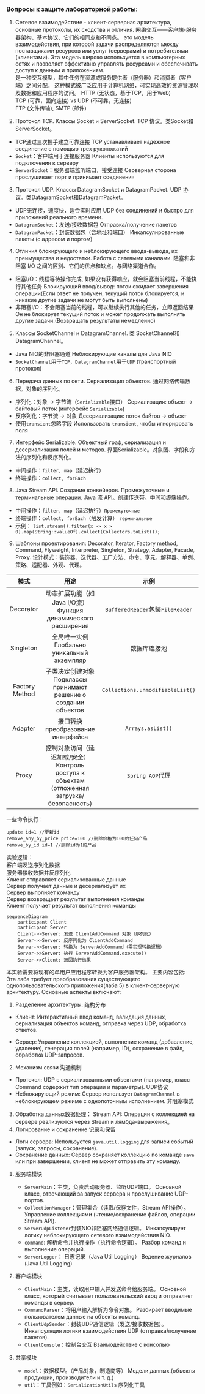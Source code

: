 ### Вопросы к защите лабораторной работы:
1. Сетевое взаимодействие - клиент-серверная архитектура, основные протоколы, их сходства и отличия. 网络交互——客户端-服务器架构、基本协议、它们的相同点和不同点。
это модель взаимодействия, при которой задачи распределяются между поставщиками ресурсов или услуг (серверами) и потребителями (клиентами). Эта модель широко используется в компьютерных сетях и позволяет эффективно управлять ресурсами и обеспечивать доступ к данным и приложениям.  
是一种交互模型，其中任务在资源或服务提供者（服务器）和消费者（客户端）之间分配。 这种模式被广泛应用于计算机网络，可实现高效的资源管理以及数据和应用程序的访问。
HTTP (无状态，基于TCP，用于Web)  
TCP (可靠，面向连接) vs UDP (不可靠，无连接)  
FTP (文件传输), SMTP (邮件)  


2. Протокол TCP. Классы Socket и ServerSocket. TCP 协议。类Socket和ServerSocket。
- TCP通过三次握手建立可靠连接 TCP устанавливает надежное соединение с помощью трех рукопожатий
- `Socket`：客户端用于连接服务器 Клиенты используются для подключения к серверу
- `ServerSocket`：服务器端监听端口，接受连接 Серверная сторона прослушивает порт и принимает соединения

3. Протокол UDP. Классы DatagramSocket и DatagramPacket. UDP 协议。类DatagramSocket和DatagramPacket。
- UDP无连接，速度快，适合实时应用 UDP без соединений и быстро для приложений реального времени.
- `DatagramSocket`：发送/接收数据包 Отправка/получение пакетов
- `DatagramPacket`：封装数据包（含地址和端口） Инкапсулированные пакеты (с адресом и портом)

4. Отличия блокирующего и неблокирующего ввода-вывода, их преимущества и недостатки. Работа с сетевыми каналами. 阻塞和非阻塞 I/O 之间的区别、它们的优点和缺点。与网络渠道合作。
- 阻塞I/O：线程等待操作完成, 如果没有获得响应，就会阻塞当前线程，不能执行其他任务  Блокирующий ввод/вывод: поток ожидает завершения операции(Если ответ не получен, текущий поток блокируется, и никакие другие задачи не могут быть выполнены)
- 非阻塞I/O：不会阻塞当前的线程，可以继续执行其他的任务，立即返回结果  Он не блокирует текущий поток и может продолжать выполнять другие задачи.(Возвращать результаты немедленно)

5. Классы SocketChannel и DatagramChannel. 类 SocketChannel和 DatagramChannel。
- Java NIO的非阻塞通道 Неблокирующие каналы для Java NIO
- `SocketChannel`用于`TCP`，`DatagramChannel`用于`UDP` (транспортный протокол)

6. Передача данных по сети. Сериализация объектов. 通过网络传输数据。对象的序列化。
- 序列化：对象 → 字节流（`Serializable`接口） Сериализация: объект → байтовый поток (интерфейс `Serializable`)
- 反序列化：字节流 → 对象 Десериализация: поток байтов → объект
- 使用`transient`忽略字段 Использовать `transient`, чтобы игнорировать поля

7. Интерфейс Serializable. Объектный граф, сериализация и десериализация полей и методов. 界面Serializable。对象图、字段和方法的序列化和反序列化。 
- 中间操作：`filter, map`（延迟执行）
- 终端操作：`collect, forEach`


8. Java Stream API. Создание конвейеров. Промежуточные и терминальные операции. Java 流 API。创建传送带。中间和终端操作。
- 中间操作：`filter, map`（延迟执行）`Промежуточные`
- 终端操作：`collect, forEach`（触发计算）
`терминальные`
- 示例：
`list.stream().filter(x -> x > 0).map(String::valueOf).collect(Collectors.toList());`

9. Шаблоны проектирования: Decorator, Iterator, Factory method, Command, Flyweight, Interpreter, Singleton, Strategy, Adapter, Facade, Proxy. 设计模式：装饰器、迭代器、工厂方法、命令、享元、解释器、单例、策略、适配器、外观、代理。

|      模式      |                                             用途                                             |               示例               |
| :------------: | :------------------------------------------------------------------------------------------: | :------------------------------: |
|   Decorator    |                 动态扩展功能（如Java I/O流）Функция динамического расширения                 | `BufferedReader`包装`FileReader` |
|   Singleton    |                         全局唯一实例 Глобально уникальный экземпляр                          |           数据库连接池           |
| Factory Method |               子类决定创建对象 Подклассы принимают решение о создании объектов               | `Collections.unmodifiableList()` |
|    Adapter     |                              接口转换 преобразование интерфейса                              |        `Arrays.asList()`         |
|     Proxy      | 控制对象访问（延迟加载/安全） Контроль доступа к объектам (отложенная загрузка/безопасность) |         `Spring AOP`代理         |


一些命令执行：
```
update id=1 //更新id
remove_any_by_price price=100 //删除价格为100的任何产品
remove_by_id id=1 //删除id为1的产品
```

实验逻辑：  
客户端发送序列化数据  
服务器接收数据并反序列化  
Клиент отправляет сериализованные данные  
Сервер получает данные и десериализует их  
Сервер выполняет команду  
Сервер возвращает результат выполнения команды  
Клиент получает результат выполнения команды  

```
sequenceDiagram
    participant Client
    participant Server
    Client->>Server: 发送 ClientAddCommand 对象（序列化）
    Server->>Server: 反序列化为 ClientAddCommand
    Server->>Server: 转换为 ServerAddCommand（需实现转换逻辑）
    Server->>Server: 执行 ServerAddCommand.execute()
    Server->>Client: 返回执行结果
```

本实验需要将现有的单用户应用程序转换为客户服务器架构。 主要内容包括:  
Эта лаба требует преобразования существующего однопользовательского приложения(лаба 5) в клиент-серверную архитектуру. Основные аспекты включают:
1. Разделение архитектуры: 结构分布
- Клиент: Интерактивный ввод команд, валидация данных, сериализация объектов команд, отправка через UDP, обработка ответов.

- Сервер: Управление коллекцией, выполнение команд (добавление, удаление), генерация полей (например, ID), сохранение в файл, обработка UDP-запросов.
2. Механизм связи 沟通机制
- Протокол: UDP с сериализованными объектами (например, класс Command содержит тип операции и параметры). UDP协议
- Неблокирующий режим: Сервер использует `DatagramChannel` в неблокирующем режиме с однопоточным исполнением. 非阻塞模式
3. Обработка данных数据处理：
   Stream API: Операции с коллекцией на сервере реализуются через Stream и лямбда-выражения。
4. Логирование и сохранение 记录和保留
- Логи сервера: Используется `java.util.logging` для записи событий (запуск, запросы, сохранение).
- Сохранение данных: Сервер сохраняет коллекцию по команде `save` или при завершении, клиент не может отправить эту команду.



1. 服务端模块
   - `ServerMain`：主类，负责启动服务器、监听UDP端口。 Основной класс, отвечающий за запуск сервера и прослушивание UDP-портов.
   - `CollectionManager`：管理集合（读取/保存文件，Stream API操作）。 Управление коллекциями (чтение/сохранение файлов, операции Stream API).
   - `ServerUdpListener`封装NIO非阻塞网络通信逻辑。  Инкапсулирует логику неблокирующего сетевого взаимодействия NIO.
   - `command`: 解析命令并执行操作（执行命令逻辑）。 Разбор команд и выполнение операций.
   - `ServerLogger`： 日志记录（Java Util Logging） Ведение журналов (Java Util Logging)


2. 客户端模块
   - `ClientMain`：主类，读取用户输入并发送命令给服务端。 Основной класс, который считывает пользовательский ввод и отправляет команды в сервер.
   - `CommandParser`：将用户输入解析为命令对象。 Разбирает вводимые пользователем данные на объекты команд.
   - `ClientUdpSender`：封装UDP通信逻辑（发送/接收数据包）。 Инкапсуляция логики взаимодействия UDP (отправка/получение пакетов).
   - `ClientConsole`：控制台交互 Взаимодействие с консолью


3. 共享模块
   - `model`：数据模型。（产品对象，制造商等） Модели данных.(объекты продукции, производители и т. д.)
   - `util`：工具例如：`SerializationUtils`  序列化工具